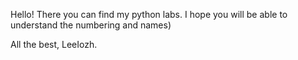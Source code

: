 Hello! There you can find my python labs. I hope you will be able to understand the numbering and names) 

All the best, LeeIozh.
